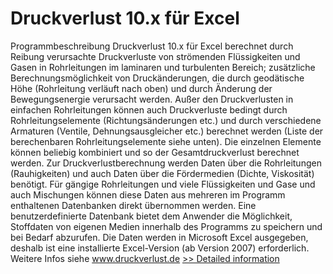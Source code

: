 # Druckverlust 10.x für Excel
Programmbeschreibung
Druckverlust 10.x für Excel berechnet durch Reibung verursachte Druckverluste von strömenden Flüssigkeiten und Gasen in Rohrleitungen im laminaren und turbulenten Bereich; zusätzliche Berechnungsmöglichkeit von Druckänderungen, die durch geodätische Höhe (Rohrleitung verläuft nach oben) und durch Änderung der Bewegungsenergie verursacht werden.
Außer den Druckverlusten in einfachen Rohrleitungen können auch Druckverluste bedingt durch Rohrleitungselemente (Richtungsänderungen etc.) und durch verschiedene Armaturen (Ventile, Dehnungsausgleicher etc.) berechnet werden (Liste der berechenbaren Rohrleitungselemente siehe unten). Die einzelnen Elemente können beliebig kombiniert und so der Gesamtdruckverlust berechnet werden.
Zur Druckverlustberechnung werden Daten über die Rohrleitungen (Rauhigkeiten) und auch Daten über die Fördermedien (Dichte, Viskosität) benötigt. Für gängige Rohrleitungen und viele Flüssigkeiten und Gase und auch Mischungen können diese Daten aus mehreren im Programm enthaltenen Datenbanken direkt übernommen werden. Eine benutzerdefinierte Datenbank bietet dem Anwender die Möglichkeit, Stoffdaten von eigenen Medien innerhalb des Programms zu speichern und bei Bedarf abzurufen.
Die Daten werden in Microsoft Excel ausgegeben, deshalb ist eine installierte Excel-Version (ab Version 2007) erforderlich.
  Weitere Infos siehe www.druckverlust.de
[>> Detailed information](https://secure.shareit.com/shareit/product.html?productid=300621615&affiliateid=200057808)